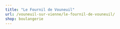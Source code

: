 ```yaml
---
title: "Le Fournil de Vouneuil"
url: /vouneuil-sur-vienne/le-fournil-de-vouneuil/
shop: boulangerie
---
```

